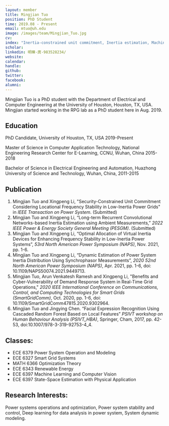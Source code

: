 ```yaml
---
layout: member
title: Mingjian Tuo
position: PhD Student
time: 2019.08 - Present
email: mtuo@uh.edu
image: /images/team/Mingjian_Tuo.jpg
cv: 
index: "Inertia-constrained unit commitment, Inertia estimation, Machine learning"
scholar: 
linkedin: 明暕-庹-983528234/
website: 
calendar: 
handle: 
github: 
twitter: 
facebook: 
alumni: 
---
```


Mingjian Tuo is a PhD student with the Department of Electrical and Computer Engineering at the University of Houston, Houston, TX, USA. Mingjian started working in the RPG lab as a PhD student here in Aug. 2019.

## Education

PhD Candidate, University of Houston, TX, USA 2019-Present

Master of Science in Computer Application Technology, National Engineering Research Center for E-Learning, CCNU, Wuhan, China 2015-2018

Bachelor of Science in Electrical Engineering and Automation, Huazhong University of Science and Technology, Wuhan, China, 2011-2015


## Publication
1. Mingjian Tuo and Xingpeng Li, "Security-Constrained Unit Commitment Considering Locational Frequency Stability in Low-Inertia Power Grids" in *IEEE Transaction on Power System*. (Submitted)
2. Mingjian Tuo and Xingpeng Li, “Long-term Recurrent Convolutional Networks-based Inertia Estimation using Ambient Measurements,” *2022 IEEE Power & Energy Society General Meeting (PESGM)*. (Submitted)
3. Mingjian Tuo and Xingpeng Li, “Optimal Allocation of Virtual Inertia Devices for Enhancing Frequency Stability in Low-Inertia Power Systems”, *53rd North American Power Symposium (NAPS)*, Nov. 2021, pp. 1-6.
4. Mingjian Tuo and Xingpeng Li, “Dynamic Estimation of Power System Inertia Distribution Using Synchrophasor Measurements”,  *2020 52nd North American Power Symposium (NAPS)*, Apr. 2021, pp. 1-6, doi: 10.1109/NAPS50074.2021.9449713.
5. Mingjian Tuo, Arun Venkatesh Ramesh and Xingpeng Li, "Benefits and Cyber-Vulnerability of Demand Response System in Real-Time Grid Operations," *2020 IEEE International Conference on Communications, Control, and Computing Technologies for Smart Grids (SmartGridComm)*, Oct. 2020, pp. 1-6, doi: 10.1109/SmartGridComm47815.2020.9302964.
6. Mingjian Tuo and Jingying Chen. “Facial Expression Recognition Using Cascaded Random Forest Based on Local Features” *PSIVT workshop on Human Behaviour Analysis (PSIVT_HBA)*, Springer, Cham, 2017, pp. 42-53, doi:10.1007/978-3-319-92753-4_4.


## Classes:
* ECE 6379 Power System Operation and Modeling
* ECE 6327 Smart Grid Systems
* MATH 6366 Optimization Theory
* ECE 6343 Renewable Energy
* ECE 6397 Machine Learning and Computer Vision
* ECE 6397 State-Space Estimation with Physical Application

## Research Interests:
Power systems operations and optimization, Power system stability and control, Deep learning for data analysis in power system, System dynamic modeling.